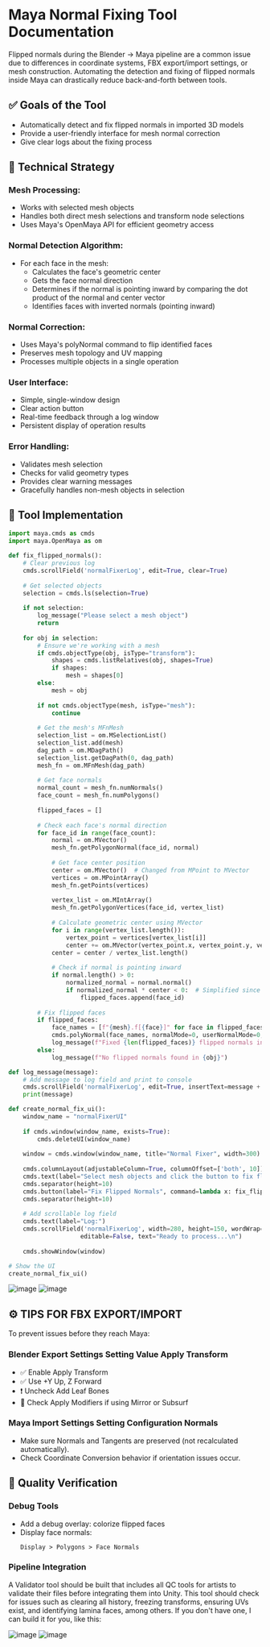 # Maya Normal Fixing Tool Documentation
Flipped normals during the Blender → Maya pipeline are a common issue due to differences in coordinate systems, FBX export/import settings, or mesh construction. Automating the detection and fixing of flipped normals inside Maya can drastically reduce back-and-forth between tools.

## ✅ Goals of the Tool
- Automatically detect and fix flipped normals in imported 3D models
- Provide a user-friendly interface for mesh normal correction
- Give clear logs about the fixing process

## 🧠 Technical Strategy
### Mesh Processing:
   - Works with selected mesh objects
   - Handles both direct mesh selections and transform node selections
   - Uses Maya's OpenMaya API for efficient geometry access
### Normal Detection Algorithm:  
   - For each face in the mesh:
     + Calculates the face's geometric center
     + Gets the face normal direction
     + Determines if the normal is pointing inward by comparing the dot product of the normal and center vector
     + Identifies faces with inverted normals (pointing inward)
### Normal Correction: 
   - Uses Maya's polyNormal command to flip identified faces
   - Preserves mesh topology and UV mapping
   - Processes multiple objects in a single operation
### User Interface: 
   - Simple, single-window design
   - Clear action button
   - Real-time feedback through a log window
   - Persistent display of operation results
### Error Handling: 
   - Validates mesh selection
   - Checks for valid geometry types
   - Provides clear warning messages
   - Gracefully handles non-mesh objects in selection

## 🧰 Tool Implementation
```python
import maya.cmds as cmds
import maya.OpenMaya as om

def fix_flipped_normals():
    # Clear previous log
    cmds.scrollField('normalFixerLog', edit=True, clear=True)
    
    # Get selected objects
    selection = cmds.ls(selection=True)
    
    if not selection:
        log_message("Please select a mesh object")
        return
    
    for obj in selection:
        # Ensure we're working with a mesh
        if cmds.objectType(obj, isType="transform"):
            shapes = cmds.listRelatives(obj, shapes=True)
            if shapes:
                mesh = shapes[0]
        else:
            mesh = obj
            
        if not cmds.objectType(mesh, isType="mesh"):
            continue
            
        # Get the mesh's MFnMesh
        selection_list = om.MSelectionList()
        selection_list.add(mesh)
        dag_path = om.MDagPath()
        selection_list.getDagPath(0, dag_path)
        mesh_fn = om.MFnMesh(dag_path)
        
        # Get face normals
        normal_count = mesh_fn.numNormals()
        face_count = mesh_fn.numPolygons()
        
        flipped_faces = []
        
        # Check each face's normal direction
        for face_id in range(face_count):
            normal = om.MVector()
            mesh_fn.getPolygonNormal(face_id, normal)
            
            # Get face center position
            center = om.MVector()  # Changed from MPoint to MVector
            vertices = om.MPointArray()
            mesh_fn.getPoints(vertices)
            
            vertex_list = om.MIntArray()
            mesh_fn.getPolygonVertices(face_id, vertex_list)
            
            # Calculate geometric center using MVector
            for i in range(vertex_list.length()):
                vertex_point = vertices[vertex_list[i]]
                center += om.MVector(vertex_point.x, vertex_point.y, vertex_point.z)
            center = center / vertex_list.length()
            
            # Check if normal is pointing inward
            if normal.length() > 0:
                normalized_normal = normal.normal()
                if normalized_normal * center < 0:  # Simplified since center is already MVector
                    flipped_faces.append(face_id)
        
        # Fix flipped faces
        if flipped_faces:
            face_names = [f"{mesh}.f[{face}]" for face in flipped_faces]
            cmds.polyNormal(face_names, normalMode=0, userNormalMode=0, ch=1)
            log_message(f"Fixed {len(flipped_faces)} flipped normals in {obj}")
        else:
            log_message(f"No flipped normals found in {obj}")

def log_message(message):
    # Add message to log field and print to console
    cmds.scrollField('normalFixerLog', edit=True, insertText=message + '\n')
    print(message)

def create_normal_fix_ui():
    window_name = "normalFixerUI"
    
    if cmds.window(window_name, exists=True):
        cmds.deleteUI(window_name)
    
    window = cmds.window(window_name, title="Normal Fixer", width=300)
    
    cmds.columnLayout(adjustableColumn=True, columnOffset=['both', 10])
    cmds.text(label="Select mesh objects and click the button to fix flipped normals")
    cmds.separator(height=10)
    cmds.button(label="Fix Flipped Normals", command=lambda x: fix_flipped_normals())
    cmds.separator(height=10)
    
    # Add scrollable log field
    cmds.text(label="Log:")
    cmds.scrollField('normalFixerLog', width=280, height=150, wordWrap=True, 
                    editable=False, text="Ready to process...\n")
    
    cmds.showWindow(window)

# Show the UI
create_normal_fix_ui()
```
![image](https://github.com/user-attachments/assets/7d11b29d-60d1-4442-809f-eed33ed069e7)
![image](https://github.com/user-attachments/assets/8a6be089-a088-4b4c-8dab-b63dcc34cf9c)


## ⚙️ TIPS FOR FBX EXPORT/IMPORT
To prevent issues before they reach Maya:
### Blender Export Settings Setting Value Apply Transform
- ✅ Enable Apply Transform
- ✅ Use +Y Up, Z Forward
- ❗ Uncheck Add Leaf Bones
- 🔁 Check Apply Modifiers if using Mirror or Subsurf

### Maya Import Settings Setting Configuration Normals
- Make sure Normals and Tangents are preserved (not recalculated automatically).
- Check Coordinate Conversion behavior if orientation issues occur.

## 🧪 Quality Verification
### Debug Tools
- Add a debug overlay: colorize flipped faces
- Display face normals:
  ```plaintext
  Display > Polygons > Face Normals
   ```
### Pipeline Integration
A Validator tool should be built that includes all QC tools for artists to validate their files before integrating them into Unity. This tool should check for issues such as clearing all history, freezing transforms, ensuring UVs exist, and identifying lamina faces, among others.
If you don't have one, I can build it for you, like this:

![image](https://github.com/user-attachments/assets/22973233-f46b-4c97-a0cc-62f2494c2c99)
![image](https://github.com/user-attachments/assets/bfe65552-0d7e-4491-80b1-00bca2ba59a7)

